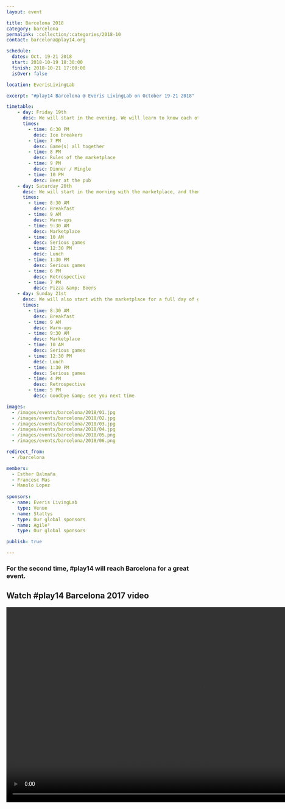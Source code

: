 ```yaml
---
layout: event

title: Barcelona 2018
category: barcelona
permalink: :collection/:categories/2018-10
contact: barcelona@play14.org

schedule:
  dates: Oct. 19-21 2018
  start: 2018-10-19 18:30:00
  finish: 2018-10-21 17:00:00
  isOver: false

location: EverisLivingLab

excerpt: "#play14 Barcelona @ Everis LivingLab on October 19-21 2018"

timetable:
    - day: Friday 19th
      desc: We will start in the evening. We will learn to know each other and share a nice dinner all together.
      times:
        - time: 6:30 PM
          desc: Ice breakers
        - time: 7 PM
          desc: Game(s) all together
        - time: 8 PM
          desc: Rules of the marketplace
        - time: 9 PM
          desc: Dinner / Mingle
        - time: 10 PM
          desc: Beer at the pub
    - day: Saturday 20th
      desc: We will start in the morning with the marketplace, and then we will play games all day long.
      times:
        - time: 8:30 AM
          desc: Breakfast
        - time: 9 AM
          desc: Warm-ups
        - time: 9:30 AM
          desc: Marketplace
        - time: 10 AM
          desc: Serious games
        - time: 12:30 PM
          desc: Lunch
        - time: 1:30 PM
          desc: Serious games
        - time: 6 PM
          desc: Retrospective
        - time: 7 PM
          desc: Pizza &amp; Beers
    - day: Sunday 21st
      desc: We will also start with the marketplace for a full day of games. Whoever needs to catch a plane can leave earlier.
      times:
        - time: 8:30 AM
          desc: Breakfast
        - time: 9 AM
          desc: Warm-ups
        - time: 9:30 AM
          desc: Marketplace
        - time: 10 AM
          desc: Serious games
        - time: 12:30 PM
          desc: Lunch
        - time: 1:30 PM
          desc: Serious games
        - time: 4 PM
          desc: Retrospective
        - time: 5 PM
          desc: Goodbye &amp; see you next time

images:
  - /images/events/barcelona/2018/01.jpg
  - /images/events/barcelona/2018/02.jpg
  - /images/events/barcelona/2018/03.jpg
  - /images/events/barcelona/2018/04.jpg
  - /images/events/barcelona/2018/05.png
  - /images/events/barcelona/2018/06.png

redirect_from:
  - /barcelona

members:
  - Esther Balmaña
  - Francesc Mas
  - Manolo Lopez
  
sponsors:
  - name: Everis LivingLab
    type: Venue
  - name: Stattys
    type: Our global sponsors
  - name: Agile²
    type: Our global sponsors

publish: true

---
```


### For the second time, **#play14** will reach Barcelona for a great event.

## Watch #play14 Barcelona 2017 video

<video width="1024" controls>
  <source src="/images/events/barcelona/1479932728445-v0ch3x.mp4" type="video/mp4">
Your browser does not support the video tag.
</video>



